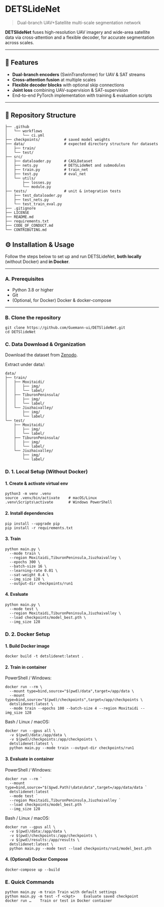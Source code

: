 # DETSLideNet

> Dual-branch UAV+Satellite multi-scale segmentation network

**DETSlideNet** fuses high-resolution UAV imagery and wide-area satellite data via cross-attention and a flexible decoder, for accurate segmentation across scales.

---

## 🚀 Features

- **Dual-branch encoders** (SwinTransformer) for UAV & SAT streams  
- **Cross-attention fusion** at multiple scales  
- **Flexible decoder blocks** with optional skip connections  
- **Joint loss** combining UAV-supervision & SAT-supervision  
- End-to-end PyTorch implementation with training & evaluation scripts

---

## 📁 Repository Structure

```text
├── .github
│   └── workflows
│       └── ci.yml
├── checkpoints/           # saved model weights
├── data/                  # expected directory structure for datasets
│   ├── train/
│   └── test/
├── src/
│   ├── dataloader.py      # CASLDataset
│   ├── nets.py            # DETSLideNet and submodules
│   ├── train.py           # train_net
│   ├── test.py            # eval_net
│   └── utils/
│       ├── losses.py
│       └── module.py
├── tests/                 # unit & integration tests
│   ├── test_dataloader.py
│   ├── test_nets.py
│   └── test_train_eval.py
├── .gitignore
├── LICENSE
├── README.md
├── requirements.txt
├── CODE_OF_CONDUCT.md
└── CONTRIBUTING.md
```

## ⚙️ Installation & Usage

Follow the steps below to set up and run DETSLideNet, **both locally** (without Docker) and **in Docker**.

---

### A. Prerequisites

- Python 3.8 or higher  
- Git  
- (Optional, for Docker) Docker & docker-compose

---

### B. Clone the repository

```
git clone https://github.com/Guemann-ui/DETSlideNet.git
cd DETSlideNet
```

### C. Data Download & Organization
Download the dataset from [Zenodo](https://zenodo.org/records/10294997).

Extract under data/:
```
data/
├── train/
│   ├── Moxitaidi/
│   │   ├── img/
│   │   └── label/
│   ├── TiburonPeninsula/
│   │   ├── img/
│   │   └── label/
│   └── Jiuzhaivalley/
│       ├── img/
│       └── label/
└── test/
    ├── Moxitaidi/
    │   ├── img/
    │   └── label/
    ├── TiburonPeninsula/
    │   ├── img/
    │   └── label/
    └── Jiuzhaivalley/
        ├── img/
        └── label/

```
### D. 1. Local Setup (Without Docker)

#### 1. Create & activate virtual env
```
python3 -m venv .venv
source .venv/bin/activate    # macOS/Linux
.venv\Scripts\activate       # Windows PowerShell
```
#### 2. Install dependencies
```
pip install --upgrade pip
pip install -r requirements.txt
```
#### 3. Train
```
python main.py \
  --mode train \
  --region Moxitaidi,TiburonPeninsula,Jiuzhaivalley \
  --epochs 300 \
  --batch-size 16 \
  --learning-rate 0.01 \
  --sat-weight 0.4 \
  --img_size 128 \
  --output-dir checkpoints/run1
```
#### 4. Evaluate
```
python main.py \
  --mode test \
  --region Moxitaidi,TiburonPeninsula,Jiuzhaivalley \
  --load checkpoints/model_best.pth \
  --img_size 128
```
### D. 2. Docker Setup

#### 1. Build Docker image
```
docker build -t detslidenet:latest .
```
#### 2. Train in container
PowerShell / Windows:
```
docker run --rm \
  --mount type=bind,source="$(pwd)/data",target=/app/data \
  --mount type=bind,source="$(pwd)/checkpoints",target=/app/checkpoints \
  detslidenet:latest \
  --mode train --epochs 100 --batch-size 4 --region Moxitaidi --img_size 128
```
Bash / Linux / macOS:
```
docker run --gpus all \
  -v $(pwd)/data:/app/data \
  -v $(pwd)/checkpoints:/app/checkpoints \
  detslidenet:latest \
  python main.py --mode train --output-dir checkpoints/run1
```

#### 3. Evaluate in container
PowerShell / Windows:
```
docker run --rm `
  --mount type=bind,source="$($pwd.Path)\data\data",target=/app/data/data `
  detslidenet:latest `
  --mode test `
  --region Moxitaidi,TiburonPeninsula,Jiuzhaivalley `
  --load checkpoints/model_best.pth `
  --img_size 128
```
Bash / Linux / macOS:
```
docker run --gpus all \
  -v $(pwd)/data:/app/data \
  -v $(pwd)/checkpoints:/app/checkpoints \
  -v $(pwd)/results:/app/results \
  detslidenet:latest \
  python main.py --mode test --load checkpoints/run1/model_best.pth
```
#### 4. (Optional) Docker Compose
```
docker-compose up --build
```
### E. Quick Commands
```
python main.py -m train	Train with default settings
python main.py -m test -f <ckpt>	Evaluate saved checkpoint
docker run …	Train or test in Docker container
```
